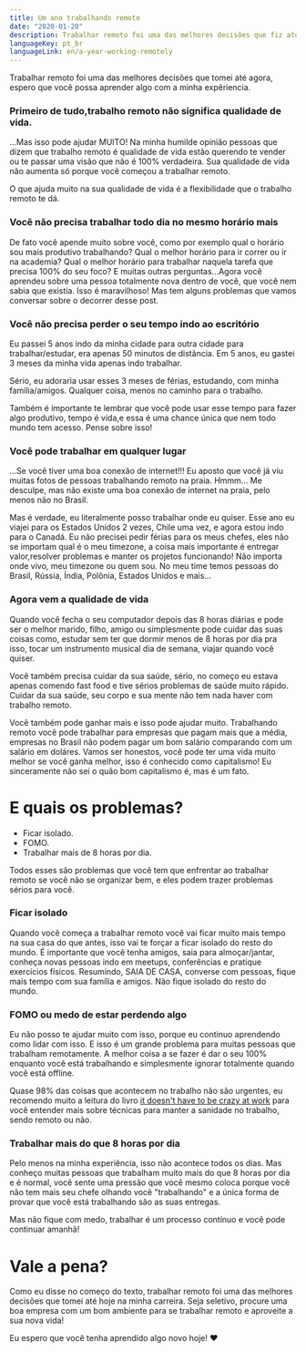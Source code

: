 ```yaml
---
title: Um ano trabalhando remoto
date: "2020-01-20"
description: Trabalhar remoto foi uma das melhores decisões que fiz até agora, eu espero que você possa aprender algo com a minha expêriencia.
languageKey: pt_br
languageLink: en/a-year-working-remotely
---
```


Trabalhar remoto foi uma das melhores decisões que tomei até agora, espero que você possa aprender algo com a minha expêriencia.

<h3 class="subtitle--separator">Primeiro de tudo,trabalho remoto não significa qualidade de vida.</h3>

...Mas isso pode ajudar MUITO! Na minha humilde opinião pessoas que dizem que trabalho remoto é qualidade de vida estão querendo te vender ou te passar uma visão que não é 100% verdadeira. Sua qualidade de vida não aumenta só porque você começou a trabalhar remoto.

O que ajuda muito na sua qualidade de vida é a flexibilidade que o trabalho remoto te dá.

<h3>Você não precisa trabalhar todo dia no mesmo horário mais</h3>

De fato você apende muito sobre você, como por exemplo qual o horário sou mais produtivo trabalhando? Qual o melhor horário para ir correr ou ir na academia? Qual o melhor horário para trabalhar naquela tarefa que precisa 100% do seu foco? E muitas outras perguntas...Agora você aprendeu sobre uma pessoa totalmente nova dentro de você, que você nem sabia que existia. Isso é maravilhoso! Mas tem alguns problemas que vamos conversar sobre o decorrer desse post.

<h3> Você não precisa perder o seu tempo indo ao escritório</h3>

Eu passei 5 anos indo da minha cidade para outra cidade para trabalhar/estudar, era apenas 50 minutos de distância. Em 5 anos, eu gastei 3 meses da minha vida apenas indo trabalhar.

Sério, eu adoraria usar esses 3 meses de férias, estudando, com minha familia/amigos. Qualquer coisa, menos no caminho para o trabalho.

Também é importante te lembrar que você pode usar esse tempo para fazer algo produtivo, tempo é vida,e essa é uma chance única que nem todo mundo tem acesso. Pense sobre isso!

<h3>Você pode trabalhar em qualquer lugar</h3> 

...Se você tiver uma boa conexão de internet!!! Eu aposto que você já viu muitas fotos de pessoas trabalhando remoto na praia. Hmmm... Me desculpe, mas não existe uma boa conexão de internet na praia, pelo menos não no Brasil.

Mas é verdade, eu literalmente posso trabalhar onde eu quiser. Esse ano eu viajei para os Estados Unidos 2 vezes, Chile uma vez, e agora estou indo para o Canadá. Eu não precisei pedir férias para os meus chefes, eles não se importam qual é o meu timezone, a coisa mais importante é entregar valor,resolver problemas e manter os projetos funcionando! Não importa onde vivo, meu timezone ou quem sou. No meu time temos pessoas do Brasil, Rússia, Índia, Polônia, Estados Unidos e mais...

<h3>Agora vem a qualidade de vida</h3> 

Quando você fecha o seu computador depois das 8 horas diárias e pode ser o melhor marido, filho, amigo ou simplesmente pode cuidar das suas coisas como, estudar sem ter que dormir menos de 8 horas por dia pra isso, tocar um instrumento musical dia de semana, viajar quando você quiser.

Você também precisa cuidar da sua saúde, sério, no começo eu estava apenas comendo fast food e tive sérios problemas de saúde muito rápido. Cuidar da sua saúde, seu corpo e sua mente não tem nada haver com trabalho remoto.

Você também pode ganhar mais e isso pode ajudar muito. Trabalhando remoto você pode trabalhar para empresas que pagam mais que a média, empresas no Brasil não podem pagar um bom salário comparando com um salário em doláres. Vamos ser honestos, você pode ter uma vida muito melhor se você ganha melhor, isso é conhecido como capitalismo! Eu sinceramente não sei o quão bom capitalismo é, mas é um fato.

<h1>E quais os problemas?</h1>

- Ficar isolado.
- FOMO.
- Trabalhar mais de 8 horas por dia.

Todos esses são problemas que você tem que enfrentar ao trabalhar remoto se você não se organizar bem, e eles podem trazer problemas sérios para você.

<h3>Ficar isolado</h3>

Quando você começa a trabalhar remoto você vai ficar muito mais tempo na sua casa do que antes, isso vai te forçar a ficar isolado do resto do mundo. É importante que você tenha amigos, saia para almoçar/jantar, conheça novas pessoas indo em meetups, conferências e pratique exercícios físicos. Resumindo, SAIA DE CASA, converse com pessoas, fique mais tempo com sua família e amigos. Não fique isolado do resto do mundo.

<h3>FOMO ou medo de estar perdendo algo</h3>

Eu não posso te ajudar muito com isso, porque eu continuo aprendendo como lidar com isso. E isso é um grande problema para muitas pessoas que trabalham remotamente. A melhor coisa a se fazer é dar o seu 100% enquanto você está trabalhando e simplesmente ignorar totalmente quando você está offline. 

Quase 98% das coisas que acontecem no trabalho não são urgentes, eu recomendo muito a leitura do livro [it doesn't have to be crazy at work](https://www.amazon.com/Doesnt-Have-Be-Crazy-Work/dp/0062874780/ref=sr_1_1?crid=29HZM51PVO126&keywords=it+doesn%27t+have+to+be+crazy+at+work&qid=1579489696&sprefix=it+doesn%2Caps%2C161&sr=8-1) para você entender mais sobre técnicas para manter a sanidade no trabalho, sendo remoto ou não.

<h3>Trabalhar mais do que 8 horas por dia</h3>

Pelo menos na minha experiência, isso não acontece todos os dias. Mas conheço muitas pessoas que trabalham muito mais do que 8 horas por dia e é normal, você sente uma pressão que você mesmo coloca porque você não tem mais seu chefe olhando você "trabalhando" e a única forma de provar que você está trabalhando são as suas entregas.

Mas não fique com medo, trabalhar é um processo contínuo e você pode continuar amanhã!

<h1>Vale a pena?</h1>

Como eu disse no começo do texto, trabalhar remoto foi uma das melhores decisões que tomei até hoje na minha carreira. Seja seletivo, procure uma boa empresa com um bom ambiente para se trabalhar remoto e aproveite a sua nova vida!

Eu espero que você tenha aprendido algo novo hoje! ❤️
